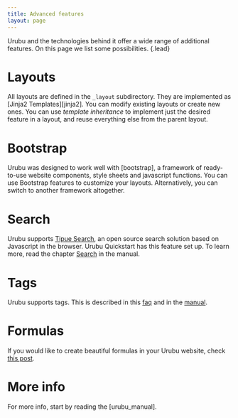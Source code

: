 ```yaml
---
title: Advanced features
layout: page 
---
```


Urubu and the technologies behind it offer a wide range of
additional features. On this page we list some possibilities. 
{.lead}

Layouts
=======

All layouts are defined in the `_layout` subdirectory.  They are implemented as
[Jinja2 Templates][jinja2].  You can modify existing layouts or create new
ones. You can use *template inheritance* to implement just the desired feature
in a layout, and reuse everything else from the parent layout. 

Bootstrap
=========

Urubu was designed to work well with [bootstrap], a framework of ready-to-use
website components, style sheets and javascript functions. You can use
Bootstrap features to customize your layouts. Alternatively, you can switch to
another framework altogether.

Search
======

Urubu supports [Tipue Search][tipuesearch], an open source search solution
based on Javascript in the browser. Urubu Quickstart has this feature set up.
To learn more, read the chapter [Search][search] in the manual.

Tags
====

Urubu supports tags. This is described in this [faq][tags-faq] and in the
[manual][tags]. 


Formulas
========

If you would like to create beautiful formulas in your
Urubu website, check [this post][formulas].


More info
=========

For more info, start by reading the [urubu_manual].

[search]: http://urubu.jandecaluwe.com/manual/search.html
[tags]: http://urubu.jandecaluwe.com/manual/templating.html#tag-objects
[tags-faq]: http://urubu.jandecaluwe.com/faq/tags.html
[formulas]: http://www.jandecaluwe.com/blog/urubu-formulas.html
[tipuesearch]: http://www.tipue.com/search
